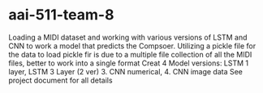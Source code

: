 # aai-511-team-8
Loading a MIDI dataset and working with various versions of LSTM and CNN to work a model that predicts the Compsoer. 
Utilizing a pickle file for the data to load
pickle fir is due to a multiple file collection of all the MIDI files, better to work into a single format
Creat 4 Model versions: LSTM 1 layer, LSTM 3 Layer (2 ver) 3. CNN numerical, 4. CNN image data
See project document for all details

